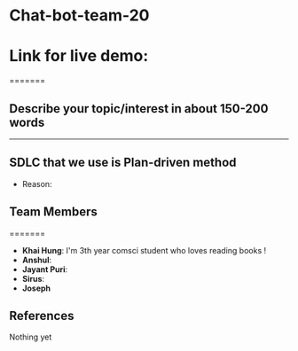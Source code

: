 # Chat-bot-team-20

Link for live demo:
=======
=======
## Describe your topic/interest in about 150-200 words


--- 
## SDLC that we use is Plan-driven method
- Reason: 
## Team Members

=======
- **Khai Hung**: I'm 3th year comsci student who loves reading books !
- **Anshul**: 
- **Jayant Puri**:
- **Sirus**:
- **Joseph**

## References

Nothing yet
